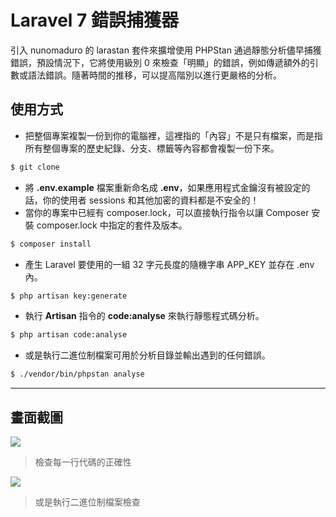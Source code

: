 # Laravel 7 錯誤捕獲器

引入 nunomaduro 的 larastan 套件來擴增使用 PHPStan 通過靜態分析儘早捕獲錯誤，預設情況下，它將使用級別 0 來檢查「明顯」的錯誤，例如傳遞額外的引數或語法錯誤。隨著時間的推移，可以提高階別以進行更嚴格的分析。

## 使用方式
- 把整個專案複製一份到你的電腦裡，這裡指的「內容」不是只有檔案，而是指所有整個專案的歷史紀錄、分支、標籤等內容都會複製一份下來。
```sh
$ git clone
```
- 將 __.env.example__ 檔案重新命名成 __.env__，如果應用程式金鑰沒有被設定的話，你的使用者 sessions 和其他加密的資料都是不安全的！
- 當你的專案中已經有 composer.lock，可以直接執行指令以讓 Composer 安裝 composer.lock 中指定的套件及版本。
```sh
$ composer install
```
- 產⽣ Laravel 要使用的一組 32 字元長度的隨機字串 APP_KEY 並存在 .env 內。
```sh
$ php artisan key:generate
```
- 執行 __Artisan__ 指令的 __code:analyse__ 來執行靜態程式碼分析。
```sh
$ php artisan code:analyse
```
- 或是執行二進位制檔案可用於分析目錄並輸出遇到的任何錯誤。
```sh
$ ./vendor/bin/phpstan analyse
```

----

## 畫面截圖
![](https://i.imgur.com/k7Pckz6.png)
> 檢查每一行代碼的正確性

![](https://i.imgur.com/dzQFZgn.png)
> 或是執行二進位制檔案檢查
